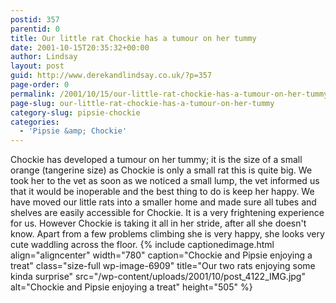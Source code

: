 ```yaml
---
postid: 357
parentid: 0
title: Our little rat Chockie has a tumour on her tummy
date: 2001-10-15T20:35:32+00:00
author: Lindsay
layout: post
guid: http://www.derekandlindsay.co.uk/?p=357
page-order: 0
permalink: /2001/10/15/our-little-rat-chockie-has-a-tumour-on-her-tummy/
page-slug: our-little-rat-chockie-has-a-tumour-on-her-tummy
category-slug: pipsie-chockie
categories:
  - 'Pipsie &amp; Chockie'
---
```

Chockie has developed a tumour on her tummy; it is the size of a small orange (tangerine size) as Chockie is only a small rat this is quite big. We took her to the vet as soon as we noticed a small lump, the vet informed us that it would be inoperable and the best thing to do is keep her happy. We have moved our little rats into a smaller home and made sure all tubes and shelves are easily accessible for Chockie. It is a very frightening experience for us. However Chockie is taking it all in her stride, after all she doesn't know. Apart from a few problems climbing she is very happy, she looks very cute waddling across the floor. {% include captionedimage.html align="aligncenter" width="780" caption="Chockie and Pipsie enjoying a treat" class="size-full wp-image-6909" title="Our two rats enjoying some kinda surprise" src="/wp-content/uploads/2001/10/post_4122_IMG.jpg" alt="Chockie and Pipsie enjoying a treat" height="505" %}